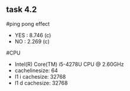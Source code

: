 ## task 4.2

#ping pong effect
  + YES : 8.746 (c)
  + NO : 2.269 (c)

#CPU
+ Intel(R) Core(TM) i5-4278U CPU @ 2.60GHz
+ cachelinesize: 64
+ l1 i cachesize: 32768
+ l1 d cachesize: 32768
